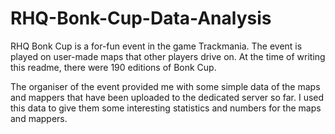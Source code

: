 # RHQ-Bonk-Cup-Data-Analysis
RHQ Bonk Cup is a for-fun event in the game Trackmania. The event is played on user-made maps that other players drive on. At the time of writing this readme, there were 190 editions of Bonk Cup. 

The organiser of the event provided me with some simple data of the maps and mappers that have been uploaded to the dedicated server so far.
I used this data to give them some interesting statistics and numbers for the maps and mappers.
